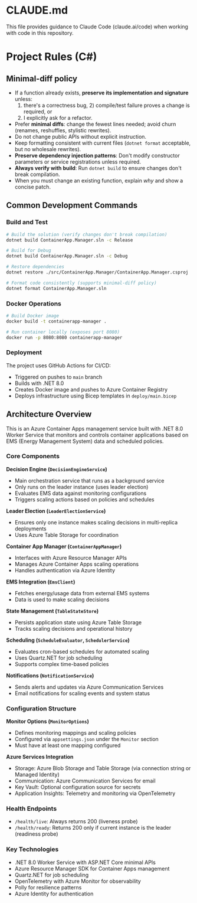 # CLAUDE.md

This file provides guidance to Claude Code (claude.ai/code) when working with code in this repository.

# Project Rules (C#)

## Minimal-diff policy
- If a function already exists, **preserve its implementation and signature** unless:
  1) there's a correctness bug, 2) compile/test failure proves a change is required, or
  3) I explicitly ask for a refactor.
- Prefer **minimal diffs**: change the fewest lines needed; avoid churn (renames, reshuffles, stylistic rewrites).
- Do not change public APIs without explicit instruction.
- Keep formatting consistent with current files (`dotnet format` acceptable, but no wholesale rewrites).
- **Preserve dependency injection patterns**: Don't modify constructor parameters or service registrations unless required.
- **Always verify with build**: Run `dotnet build` to ensure changes don't break compilation.
- When you must change an existing function, explain *why* and show a concise patch.


## Common Development Commands

### Build and Test
```bash
# Build the solution (verify changes don't break compilation)
dotnet build ContainerApp.Manager.sln -c Release

# Build for Debug
dotnet build ContainerApp.Manager.sln -c Debug

# Restore dependencies
dotnet restore ./src/ContainerApp.Manager/ContainerApp.Manager.csproj

# Format code consistently (supports minimal-diff policy)
dotnet format ContainerApp.Manager.sln
```

### Docker Operations
```bash
# Build Docker image
docker build -t containerapp-manager .

# Run container locally (exposes port 8080)
docker run -p 8080:8080 containerapp-manager
```

### Deployment
The project uses GitHub Actions for CI/CD:
- Triggered on pushes to `main` branch
- Builds with .NET 8.0
- Creates Docker image and pushes to Azure Container Registry
- Deploys infrastructure using Bicep templates in `deploy/main.bicep`

## Architecture Overview

This is an Azure Container Apps management service built with .NET 8.0 Worker Service that monitors and controls container applications based on EMS (Energy Management System) data and scheduled policies.

### Core Components

**Decision Engine (`DecisionEngineService`)**
- Main orchestration service that runs as a background service
- Only runs on the leader instance (uses leader election)
- Evaluates EMS data against monitoring configurations
- Triggers scaling actions based on policies and schedules

**Leader Election (`LeaderElectionService`)**
- Ensures only one instance makes scaling decisions in multi-replica deployments
- Uses Azure Table Storage for coordination

**Container App Manager (`ContainerAppManager`)**
- Interfaces with Azure Resource Manager APIs
- Manages Azure Container Apps scaling operations
- Handles authentication via Azure Identity

**EMS Integration (`EmsClient`)**
- Fetches energy/usage data from external EMS systems
- Data is used to make scaling decisions

**State Management (`TableStateStore`)**
- Persists application state using Azure Table Storage
- Tracks scaling decisions and operational history

**Scheduling (`ScheduleEvaluator`, `SchedulerService`)**
- Evaluates cron-based schedules for automated scaling
- Uses Quartz.NET for job scheduling
- Supports complex time-based policies

**Notifications (`NotificationService`)**
- Sends alerts and updates via Azure Communication Services
- Email notifications for scaling events and system status

### Configuration Structure

**Monitor Options (`MonitorOptions`)**
- Defines monitoring mappings and scaling policies
- Configured via `appsettings.json` under the `Monitor` section
- Must have at least one mapping configured

**Azure Services Integration**
- Storage: Azure Blob Storage and Table Storage (via connection string or Managed Identity)
- Communication: Azure Communication Services for email
- Key Vault: Optional configuration source for secrets
- Application Insights: Telemetry and monitoring via OpenTelemetry

### Health Endpoints
- `/health/live`: Always returns 200 (liveness probe)
- `/health/ready`: Returns 200 only if current instance is the leader (readiness probe)

### Key Technologies
- .NET 8.0 Worker Service with ASP.NET Core minimal APIs
- Azure Resource Manager SDK for Container Apps management
- Quartz.NET for job scheduling
- OpenTelemetry with Azure Monitor for observability
- Polly for resilience patterns
- Azure Identity for authentication